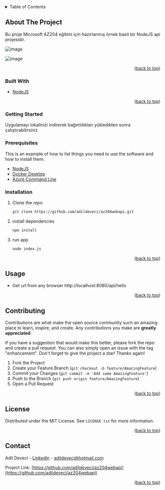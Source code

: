 <!-- TABLE OF CONTENTS -->
<details>
  <summary>Table of Contents</summary>
  <ol>
    <li>
      <a href="#about-the-project">About The Project</a>
      <ul>
        <li><a href="#built-with">Built With</a></li>
      </ul>
    </li>
    <li>
      <a href="#getting-started">Getting Started</a>
      <ul>
        <li><a href="#prerequisites">Prerequisites</a></li>
        <li><a href="#installation">Installation</a></li>
      </ul>
    </li>
    <li><a href="#usage">Usage</a></li> 
    <li><a href="#contributing">Contributing</a></li>
    <li><a href="#license">License</a></li>
    <li><a href="#contact">Contact</a></li>
  </ol>
</details>



<!-- ABOUT THE PROJECT -->
## About The Project 

Bu proje Microsoft AZ204 eğitimi için hazırlanmış örnek basit bir NodeJS api projesidir. 

![image](https://user-images.githubusercontent.com/21089760/159292063-6e0223cb-a898-41c9-aeb5-3528a68ecd29.png)

![image](https://user-images.githubusercontent.com/21089760/159294264-9bae9f1b-9448-44a0-b318-614d6a290b6c.png)



 <p align="right">(<a href="#top">back to top</a>)</p>

### Built With


* [NodeJS](https://nodejs.org/) 
 
 <p align="right">(<a href="#top">back to top</a>)</p>
 
<!-- GETTING STARTED -->
### Getting Started

Uygulamayı lokalinizi indirerek bağımlılıkları yükledikten sonra çalıştırabilirsiniz

### Prerequisites

This is an example of how to list things you need to use the software and how to install them.

* [NodeJS](https://nodejs.org/en/download/)
* [Docker Desktop](https://www.docker.com/products/docker-desktop) 
* [Azure Command Line](https://docs.microsoft.com/en-us/cli/azure/install-azure-cli)

### Installation
 
1. Clone the repo
   ```sh
   git clone https://github.com/adildeveci/az204webapi.git
   ```
2. install dependencies
   ```sh
   npm install
   ```
3. run app
   ```sh
   node index.js
   ``` 

   
<p align="right">(<a href="#top">back to top</a>)</p>

<!-- USAGE EXAMPLES -->
## Usage

* Get url from any browser http://localhost:8080/api/hello
 
 <p align="right">(<a href="#top">back to top</a>)</p>

<!-- CONTRIBUTING -->
## Contributing

Contributions are what make the open source community such an amazing place to learn, inspire, and create. Any contributions you make are **greatly appreciated**.

If you have a suggestion that would make this better, please fork the repo and create a pull request. You can also simply open an issue with the tag "enhancement".
Don't forget to give the project a star! Thanks again!

1. Fork the Project
2. Create your Feature Branch (`git checkout -b feature/AmazingFeature`)
3. Commit your Changes (`git commit -m 'Add some AmazingFeature'`)
4. Push to the Branch (`git push origin feature/AmazingFeature`)
5. Open a Pull Request

<p align="right">(<a href="#top">back to top</a>)</p>



<!-- LICENSE -->
## License

Distributed under the MIT License. See `LICENSE.txt` for more information.

<p align="right">(<a href="#top">back to top</a>)</p>



<!-- CONTACT -->
## Contact

Adil Deveci - [LinkedIn](https://www.linkedin.com/in/adildeveci/) - adildeveci@hotmail.com

Project Link: [https://github.com/adildeveci/az204webapi](https://github.com/adildeveci/az204webapi)

<p align="right">(<a href="#top">back to top</a>)</p>
